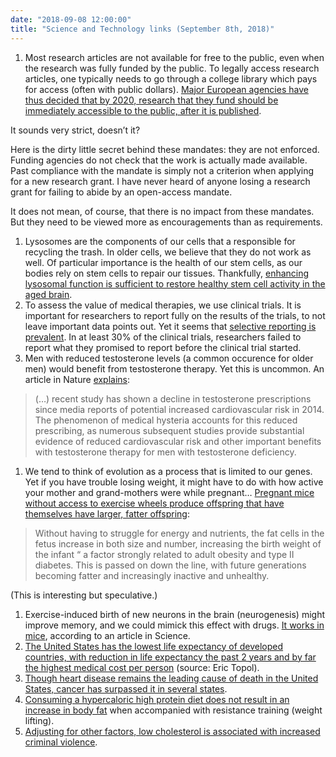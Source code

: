 ```yaml
---
date: "2018-09-08 12:00:00"
title: "Science and Technology links (September 8th, 2018)"
---
```




1. Most research articles are not available for free to the public, even when the research was fully funded by the public. To legally access research articles, one typically needs to go through a college library which pays for access (often with public dollars). [Major European agencies have thus decided that by 2020, research that they fund should be immediately accessible to the public, after it is published](https://www.scienceeurope.org/coalition-s/).

It sounds very strict, doesn&rsquo;t it?

Here is the dirty little secret behind these mandates: they are not enforced. Funding agencies do not check that the work is actually made available. Past compliance with the mandate is simply not a criterion when applying for a new research grant. I have never heard of anyone losing a research grant for failing to abide by an open-access mandate.

It does not mean, of course, that there is no impact from these mandates. But they need to be viewed more as encouragements than as requirements.
1. Lysosomes are the components of our cells that a responsible for recycling the trash. In older cells, we believe that they do not work as well. Of particular importance is the health of our stem cells, as our bodies rely on stem cells to repair our tissues. Thankfully, [enhancing lysosomal function is sufficient to restore healthy stem cell activity in the aged brain](http://journals.sagepub.com/doi/10.1177/1179069518795874).
1. To assess the value of medical therapies, we use clinical trials. It is important for researchers to report fully on the results of the trials, to not leave important data points out. Yet it seems that [selective reporting is prevalent](https://www.jclinepi.com/article/S0895-4356(18)30576-6/pdf). In at least 30% of the clinical trials, researchers failed to report what they promised to report before the clinical trial started.
1. Men with reduced testosterone levels (a common occurence for older men) would benefit from testosterone therapy. Yet this is uncommon. An article in Nature [explains](https://www.nature.com/articles/s41585-018-0081-2):<br/>

> (&hellip;) recent study has shown a decline in testosterone prescriptions since media reports of potential increased cardiovascular risk in 2014. The phenomenon of medical hysteria accounts for this reduced prescribing, as numerous subsequent studies provide substantial evidence of reduced cardiovascular risk and other important benefits with testosterone therapy for men with testosterone deficiency.

1. We tend to think of evolution as a process that is limited to our genes. Yet if you have trouble losing weight, it might have to do with how active your mother and grand-mothers were while pregnant&hellip; [Pregnant mice without access to exercise wheels produce offspring that have themselves have larger, fatter offspring](http://www.perishablepundit.com/docs/Archer_2015_The_Mother_of_All_Problems_Read-Only.pdf):<br/>

> Without having to struggle for energy and nutrients, the fat cells in the fetus increase in both size and number, increasing the birth weight of the infant “ a factor strongly related to adult obesity and type II diabetes. This is passed on down the line, with future generations becoming fatter and increasingly inactive and unhealthy.

(This is interesting but speculative.)
1. Exercise-induced birth of new neurons in the brain (neurogenesis) might improve memory, and we could mimick this effect with drugs. [It works in mice](http://science.sciencemag.org/content/361/6406/eaan8821.full), according to an article in Science.
1. [The United States has the lowest life expectancy of developed countries, with reduction in life expectancy the past 2 years and by far the highest medical cost per person](https://ourworldindata.org/life-expectancy) (source: Eric Topol).
1. [Though heart disease remains the leading cause of death in the United States, cancer has surpassed it in several states](https://www.cdc.gov/nchs/products/databriefs/db254.htm).
1. [Consuming a hypercaloric high protein diet does not result in an increase in body fat](https://jissn.biomedcentral.com/articles/10.1186/1550-2783-11-19) when accompanied with resistance training (weight lifting).
1. [Adjusting for other factors, low cholesterol is associated with increased criminal violence](https://www.ncbi.nlm.nih.gov/pubmed/11104842).


